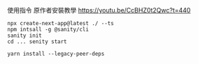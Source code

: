 
使用指令
原作者安裝教學 https://youtu.be/CcBHZ0t2Qwc?t=440
```
npx create-next-app@latest ./ --ts
npm intsall -g @sanity/cli
sanity init
cd ... senity start 

yarn install --legacy-peer-deps

```

